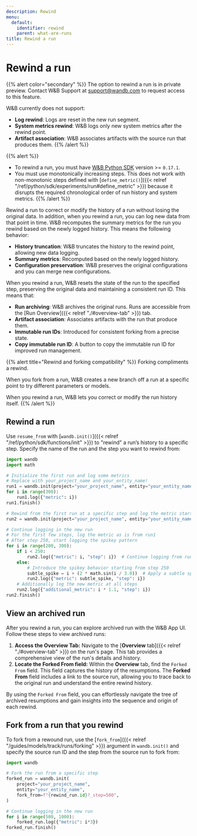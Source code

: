 ```yaml
---
description: Rewind
menu:
  default:
    identifier: rewind
    parent: what-are-runs
title: Rewind a run
---
```


# Rewind a run
{{% alert color="secondary" %}}
The option to rewind a run is in private preview. Contact W&B Support at support@wandb.com to request access to this feature.

W&B currently does not support:
* **Log rewind**: Logs are reset in the new run segment.
* **System metrics rewind**: W&B logs only new system metrics after the rewind point.
* **Artifact association**: W&B associates artifacts with the source run that produces them.
{{% /alert %}}

{{% alert %}}
* To rewind a run, you must have [W&B Python SDK](https://pypi.org/project/wandb/) version >= `0.17.1`.
* You must use monotonically increasing steps. This does not work with non-monotonic steps defined with [`define_metric()`]({{< relref "/ref/python/sdk/experiments/run#define_metric" >}}) because it disrupts the required chronological order of run history and system metrics.
{{% /alert %}}

Rewind a run to correct or modify the history of a run without losing the original data. In addition, when you 
rewind a run, you can log new data from that point in time. W&B recomputes the summary metrics for the run you rewind based on the newly logged history. This means the following behavior:
- **History truncation**: W&B truncates the history to the rewind point, allowing new data logging.
- **Summary metrics**: Recomputed based on the newly logged history.
- **Configuration preservation**: W&B preserves the original configurations and you can merge new configurations.

<!-- #### Manage runs -->
When you rewind a run, W&B resets the state of the run to the specified step, preserving the original data and maintaining a consistent run ID. This means that:

- **Run archiving**: W&B archives the original runs. Runs are accessible from the [Run Overview]({{< relref "./#overview-tab" >}}) tab.
- **Artifact association**: Associates artifacts with the run that produce them.
- **Immutable run IDs**: Introduced for consistent forking from a precise state.
- **Copy immutable run ID**: A button to copy the immutable run ID for improved run management.

{{% alert title="Rewind and forking compatibility" %}}
Forking compliments a rewind.

When you fork from a run, W&B creates a new branch off a run at a specific point to try different parameters or models. 

When you  rewind a run, W&B lets you correct or modify the run history itself.
{{% /alert %}}



## Rewind a run

Use `resume_from` with [`wandb.init()`]({{< relref "/ref/python/sdk/functions/init" >}}) to "rewind" a run’s history to a specific step. Specify the name of the run and the step you want to rewind from:

```python
import wandb
import math

# Initialize the first run and log some metrics
# Replace with your_project_name and your_entity_name!
run1 = wandb.init(project="your_project_name", entity="your_entity_name")
for i in range(300):
    run1.log({"metric": i})
run1.finish()

# Rewind from the first run at a specific step and log the metric starting from step 200
run2 = wandb.init(project="your_project_name", entity="your_entity_name", resume_from=f"{run1.id}?_step=200")

# Continue logging in the new run
# For the first few steps, log the metric as is from run1
# After step 250, start logging the spikey pattern
for i in range(200, 300):
    if i < 250:
        run2.log({"metric": i, "step": i})  # Continue logging from run1 without spikes
    else:
        # Introduce the spikey behavior starting from step 250
        subtle_spike = i + (2 * math.sin(i / 3.0))  # Apply a subtle spikey pattern
        run2.log({"metric": subtle_spike, "step": i})
    # Additionally log the new metric at all steps
    run2.log({"additional_metric": i * 1.1, "step": i})
run2.finish()
```

## View an archived run


After you rewind a run, you can explore archived run with the W&B App UI. Follow these steps to view archived runs:

1. **Access the Overview Tab:** Navigate to the [**Overview** tab]({{< relref "./#overview-tab" >}}) on the run's page. This tab provides a comprehensive view of the run's details and history.
2. **Locate the Forked From field:** Within the **Overview** tab, find the `Forked From` field. This field captures the history of the resumptions. The **Forked From** field includes a link to the source run, allowing you to trace back to the original run and understand the entire rewind history.

By using the `Forked From` field, you can effortlessly navigate the tree of archived resumptions and gain insights into the sequence and origin of each rewind. 

## Fork from a run that you rewind

To fork from a rewound run, use the [`fork_from`]({{< relref "/guides/models/track/runs/forking" >}}) argument in `wandb.init()` and specify the source run ID and the step from the source run to fork from:

```python 
import wandb

# Fork the run from a specific step
forked_run = wandb.init(
    project="your_project_name",
    entity="your_entity_name",
    fork_from=f"{rewind_run.id}?_step=500",
)

# Continue logging in the new run
for i in range(500, 1000):
    forked_run.log({"metric": i*3})
forked_run.finish()
```